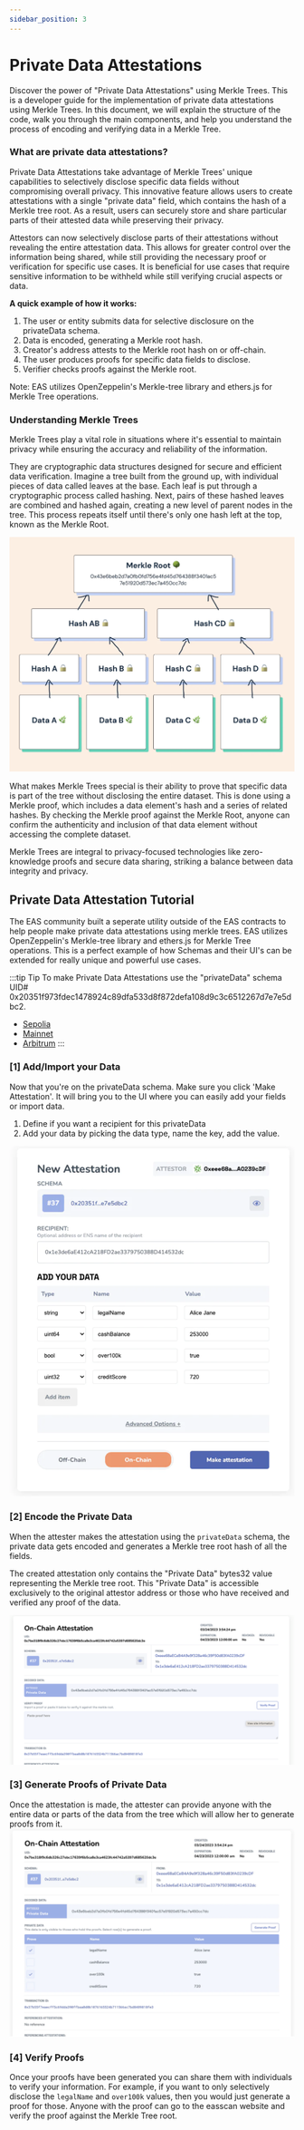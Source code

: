 ```yaml
---
sidebar_position: 3
---
```


# Private Data Attestations
Discover the power of "Private Data Attestations" using Merkle Trees. This is a developer guide for the implementation of private data attestations using Merkle Trees. In this document, we will explain the structure of the code, walk you through the main components, and help you understand the process of encoding and verifying data in a Merkle Tree.

### What are private data attestations?
Private Data Attestations take advantage of Merkle Trees' unique capabilities to selectively disclose specific data fields without compromising overall privacy. This innovative feature allows users to create attestations with a single "private data" field, which contains the hash of a Merkle tree root. As a result, users can securely store and share particular parts of their attested data while preserving their privacy.

Attestors can now selectively disclose parts of their attestations without revealing the entire attestation data. This allows for greater control over the information being shared, while still providing the necessary proof or verification for specific use cases. It is beneficial for use cases that require sensitive information to be withheld while still verifying crucial aspects or data.

**A quick example of how it works:**
1. The user or entity submits data for selective disclosure on the privateData schema.
2. Data is encoded, generating a Merkle root hash.
3. Creator's address attests to the Merkle root hash on or off-chain.
4. The user produces proofs for specific data fields to disclose.
5. Verifier checks proofs against the Merkle root.

Note: EAS utilizes OpenZeppelin's Merkle-tree library and ethers.js for Merkle Tree operations.

### Understanding Merkle Trees
Merkle Trees play a vital role in situations where it's essential to maintain privacy while ensuring the accuracy and reliability of the information.

They are cryptographic data structures designed for secure and efficient data verification. Imagine a tree built from the ground up, with individual pieces of data called leaves at the base. Each leaf is put through a cryptographic process called hashing. Next, pairs of these hashed leaves are combined and hashed again, creating a new level of parent nodes in the tree. This process repeats itself until there's only one hash left at the top, known as the Merkle Root.

![Sample Merkle Tree Diagram](./img/merkle-trees.png)

What makes Merkle Trees special is their ability to prove that specific data is part of the tree without disclosing the entire dataset. This is done using a Merkle proof, which includes a data element's hash and a series of related hashes. By checking the Merkle proof against the Merkle Root, anyone can confirm the authenticity and inclusion of that data element without accessing the complete dataset.

Merkle Trees are integral to privacy-focused technologies like zero-knowledge proofs and secure data sharing, striking a balance between data integrity and privacy.

## Private Data Attestation Tutorial
The EAS community built a seperate utility outside of the EAS contracts to help people make private data attestations using merkle trees. 
EAS utilizes OpenZeppelin's Merkle-tree library and ethers.js for Merkle Tree operations. This is a perfect example of how Schemas and their UI's can be extended for really unique and powerful use cases.

:::tip Tip
To make Private Data Attestations use the "privateData" schema UID# 0x20351f973fdec1478924c89dfa533d8f872defa108d9c3c6512267d7e7e5dbc2.
- [Sepolia](https://sepolia.easscan.org/schema/view/0x20351f973fdec1478924c89dfa533d8f872defa108d9c3c6512267d7e7e5dbc2)
- [Mainnet](https://easscan.org/schema/view/0x20351f973fdec1478924c89dfa533d8f872defa108d9c3c6512267d7e7e5dbc2)
- [Arbitrum](https://arbitrum.easscan.org/schema/view/0x20351f973fdec1478924c89dfa533d8f872defa108d9c3c6512267d7e7e5dbc2)
:::

### [1] Add/Import your Data
Now that you're on the privateData schema. Make sure you click 'Make Attestation'. It will bring you to the UI where you can easily add your fields or import data. 
1. Define if you want a recipient for this privateData
2. Add your data by picking the data type, name the key, add the value. 

![Sample Merkle Tree Data](./img/mt-sample-data.png)

### [2] Encode the Private Data 
When the attester makes the attestation using the `privateData` schema, the private data gets encoded and generates a Merkle tree root hash of all the fields.

The created attestation only contains the "Private Data" bytes32 value representing the Merkle tree root. This "Private Data" is accessible exclusively to the original attestor address or those who have received and verified any proof of the data.

![Sample Root](./img/sample-root.png)

### [3] Generate Proofs of Private Data

Once the attestation is made, the attester can provide anyone with the entire data or parts of the data from the tree which will allow her to generate proofs from it.
![Merkle Tree Attestation](./img/merkle-tree-attestation.png)

### [4] Verify Proofs  
Once your proofs have been generated you can share them with individuals to verify your information. For example, if you want to only selectively disclose the `legalName` and `over100k` values, then you would just generate a proof for those. Anyone with the proof can go to the easscan website and verify the proof against the Merkle Tree root.




